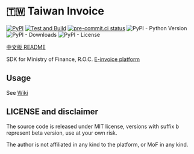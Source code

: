 # 🇹🇼 Taiwan Invoice

[![PyPI](https://img.shields.io/pypi/v/tw_invoice?logo=pypi)](https://pypi.org/project/tw_invoice)
[![Test and Build](https://github.com/tomy0000000/tw-invoice/actions/workflows/test-build.yml/badge.svg)](https://github.com/tomy0000000/tw-invoice/actions/workflows/test-build.yml)
[![pre-commit.ci status](https://results.pre-commit.ci/badge/github/tomy0000000/tw-invoice/main.svg)](https://results.pre-commit.ci/latest/github/tomy0000000/tw-invoice/main)
![PyPI - Python Version](https://img.shields.io/pypi/pyversions/tw_invoice?logo=python&logoColor=white)
![PyPI - Downloads](https://img.shields.io/pypi/dm/tw_invoice)
![PyPI - License](https://img.shields.io/pypi/l/tw_invoice)

[中文版 README](https://github.com/tomy0000000/tw-invoice/blob/main/README_zh.md)

SDK for Ministry of Finance, R.O.C. [E-invoice platform](https://www.einvoice.nat.gov.tw/)

## Usage

See [Wiki](https://github.com/tomy0000000/tw-invoice/wiki)

## LICENSE and disclaimer

The source code is released under MIT license, versions with suffix b represent beta version, use at your own risk.

The author is not affiliated in any kind to the platform, or MoF in any kind.
